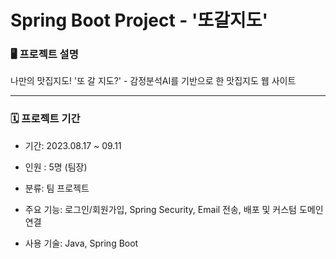 # Spring Boot Project - '또갈지도' 
### 🖥️ 프로젝트 설명
 나만의 맛집지도! '또 갈 지도?'  - 감정분석AI를 기반으로 한 맛집지도 웹 사이트

---

### 🗓️ 프로젝트 기간 

* 기간: 2023.08.17 ~ 09.11

* 인원 : 5명 (팀장)

* 분류: 팀 프로젝트

* 주요 기능: 로그인/회원가입, Spring Security, Email 전송, 배포 및 커스텀 도메인 연결

* 사용 기술: Java, Spring Boot
